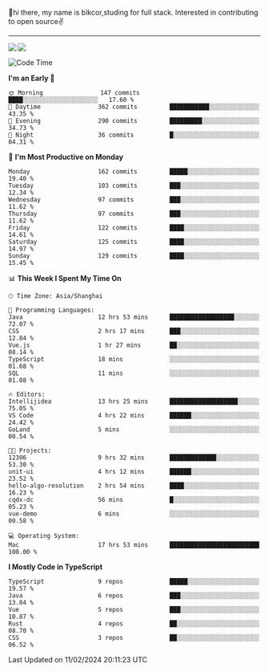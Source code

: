 👋hi there, my name is blkcor,studing for full stack.
Interested in contributing to open source✌️

<hr/>

![](https://github-readme-stats.vercel.app/api?username=blkcor)
<a href="https://github.com/blkcor/github-readme-stats">
    <img align="left" src="https://github-readme-stats.vercel.app/api/top-langs/?username=blkcor&hide=jupyter%20notebook,shaderlab,tex,c%23&langs_count=9" />
</a>


<!--START_SECTION:waka-->
![Code Time](http://img.shields.io/badge/Code%20Time-904%20hrs%205%20mins-blue)

**I'm an Early 🐤** 

```text
🌞 Morning                147 commits         ████░░░░░░░░░░░░░░░░░░░░░   17.60 % 
🌆 Daytime                362 commits         ███████████░░░░░░░░░░░░░░   43.35 % 
🌃 Evening                290 commits         █████████░░░░░░░░░░░░░░░░   34.73 % 
🌙 Night                  36 commits          █░░░░░░░░░░░░░░░░░░░░░░░░   04.31 % 
```
📅 **I'm Most Productive on Monday** 

```text
Monday                   162 commits         █████░░░░░░░░░░░░░░░░░░░░   19.40 % 
Tuesday                  103 commits         ███░░░░░░░░░░░░░░░░░░░░░░   12.34 % 
Wednesday                97 commits          ███░░░░░░░░░░░░░░░░░░░░░░   11.62 % 
Thursday                 97 commits          ███░░░░░░░░░░░░░░░░░░░░░░   11.62 % 
Friday                   122 commits         ████░░░░░░░░░░░░░░░░░░░░░   14.61 % 
Saturday                 125 commits         ████░░░░░░░░░░░░░░░░░░░░░   14.97 % 
Sunday                   129 commits         ████░░░░░░░░░░░░░░░░░░░░░   15.45 % 
```


📊 **This Week I Spent My Time On** 

```text
🕑︎ Time Zone: Asia/Shanghai

💬 Programming Languages: 
Java                     12 hrs 53 mins      ██████████████████░░░░░░░   72.07 % 
CSS                      2 hrs 17 mins       ███░░░░░░░░░░░░░░░░░░░░░░   12.84 % 
Vue.js                   1 hr 27 mins        ██░░░░░░░░░░░░░░░░░░░░░░░   08.14 % 
TypeScript               18 mins             ░░░░░░░░░░░░░░░░░░░░░░░░░   01.68 % 
SQL                      11 mins             ░░░░░░░░░░░░░░░░░░░░░░░░░   01.08 % 

🔥 Editors: 
Intellijidea             13 hrs 25 mins      ███████████████████░░░░░░   75.05 % 
VS Code                  4 hrs 22 mins       ██████░░░░░░░░░░░░░░░░░░░   24.42 % 
GoLand                   5 mins              ░░░░░░░░░░░░░░░░░░░░░░░░░   00.54 % 

🐱‍💻 Projects: 
12306                    9 hrs 32 mins       █████████████░░░░░░░░░░░░   53.30 % 
unit-ui                  4 hrs 12 mins       ██████░░░░░░░░░░░░░░░░░░░   23.52 % 
hello-algo-resolution    2 hrs 54 mins       ████░░░░░░░░░░░░░░░░░░░░░   16.23 % 
cqdx-dc                  56 mins             █░░░░░░░░░░░░░░░░░░░░░░░░   05.23 % 
vue-demo                 6 mins              ░░░░░░░░░░░░░░░░░░░░░░░░░   00.58 % 

💻 Operating System: 
Mac                      17 hrs 53 mins      █████████████████████████   100.00 % 
```

**I Mostly Code in TypeScript** 

```text
TypeScript               9 repos             █████░░░░░░░░░░░░░░░░░░░░   19.57 % 
Java                     6 repos             ███░░░░░░░░░░░░░░░░░░░░░░   13.04 % 
Vue                      5 repos             ███░░░░░░░░░░░░░░░░░░░░░░   10.87 % 
Rust                     4 repos             ██░░░░░░░░░░░░░░░░░░░░░░░   08.70 % 
CSS                      3 repos             ██░░░░░░░░░░░░░░░░░░░░░░░   06.52 % 
```




 Last Updated on 11/02/2024 20:11:23 UTC
<!--END_SECTION:waka-->



